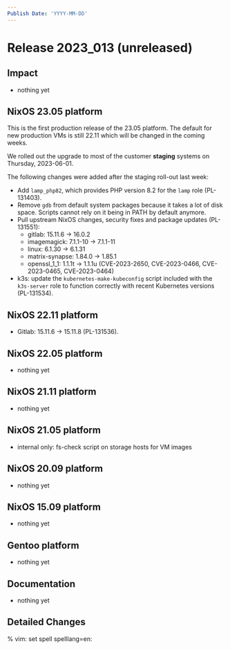 ```yaml
---
Publish Date: 'YYYY-MM-DD'
---
```


# Release 2023_013 (unreleased)

## Impact

- nothing yet

## NixOS 23.05 platform

This is the first production release of the 23.05 platform. The default for
new production VMs is still 22.11 which will be changed in the coming weeks.

We rolled out the upgrade to most of the customer **staging** systems on Thursday, 2023-06-01.

The following changes were added after the staging roll-out last week:

- Add `lamp_php82`, which provides PHP version 8.2 for the `lamp` role (PL-131403).
- Remove `gdb` from default system packages because it takes a lot of disk space. Scripts cannot rely on it being in PATH by default anymore.
- Pull upstream NixOS changes, security fixes and package updates (PL-131551):
  - gitlab: 15.11.6 -> 16.0.2
  - imagemagick: 7.1.1-10 -> 7.1.1-11
  - linux: 6.1.30 -> 6.1.31
  - matrix-synapse: 1.84.0 -> 1.85.1
  - openssl_1_1: 1.1.1t -> 1.1.1u (CVE-2023-2650, CVE-2023-0466, CVE-2023-0465, CVE-2023-0464)
- k3s: update the `kubernetes-make-kubeconfig` script included with the
  `k3s-server` role to function correctly with recent Kubernetes versions
  (PL-131534).

## NixOS 22.11 platform

- Gitlab: 15.11.6 -> 15.11.8 (PL-131536).

## NixOS 22.05 platform

- nothing yet

## NixOS 21.11 platform

- nothing yet

## NixOS 21.05 platform

- internal only: fs-check script on storage hosts for VM images

## NixOS 20.09 platform

- nothing yet

## NixOS 15.09 platform

- nothing yet

## Gentoo platform

- nothing yet

## Documentation

- nothing yet

## Detailed Changes

% vim: set spell spelllang=en:
